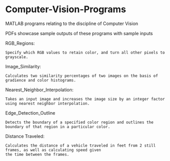 # Computer-Vision-Programs
MATLAB programs relating to the discipline of Computer Vision

PDFs showcase sample outputs of these programs with sample inputs

RGB_Regions:
	
	Specify which RGB values to retain color, and turn all other pixels to grayscale.
	
Image_Similarity:
	
	Calculates two similarity percentages of two images on the basis of gradience and color histograms.
	
Nearest_Neighbor_Interpolation:
	
	Takes an input image and increases the image size by an integer factor using nearest neighbor interpolation.

Edge_Detection_Outline
	
	Detects the boundary of a specified color region and outlines the boundary of that region in a particular color.

Distance Traveled:
	
	Calculates the distance of a vehicle traveled in feet from 2 still frames, as well as calculating speed given 
	the time between the frames.
